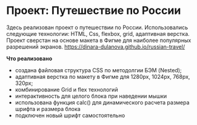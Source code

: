 # Проект: Путешествие по России

Здесь реализован проект о путешествии по России. Использовались следующие технологии: HTML, Css, flexbox, grid, адаптивная верстка.
Проект сверстан на основе макета в Фигме для наиболее популярных разрешений экранов.
https://dinara-dulanova.github.io/russian-travel/

**Что реализовано**
* cоздана файловая структура CSS по методолгии БЭМ (Nested);
* адаптивная верстка по макету в Фигме для 1280px, 1024px, 768px, 320px;
* комбинирование Grid и flex технологий
* интерактивность для целого блока при наведении мышки
* использована функция calc() для динамического расчета размера шрифта и размера блока
* подключен новый шрифт самостоятельно
